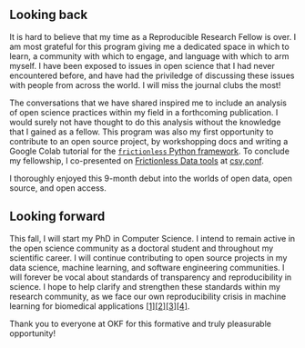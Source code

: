 ## Looking back

It is hard to believe that my time as a Reproducible Research Fellow is over. I am most grateful for this program giving me a dedicated space in which to learn, a community with which to engage, and language with which to arm myself. I have been exposed to issues in open science that I had never encountered before, and have had the priviledge of discussing these issues with people from across the world. I will miss the journal clubs the most!

The conversations that we have shared inspired me to include an analysis of open science practices within my field in a forthcoming publication. I would surely not have thought to do this analysis without the knowledge that I gained as a fellow. This program was also my first opportunity to contribute to an open source project, by workshopping docs and writing a Google Colab tutorial for the [`frictionless` Python framework](https://framework.frictionlessdata.io). To conclude my fellowship, I co-presented on [Frictionless Data tools](https://frictionlessdata.io) at [csv,conf](https://csvconf.com). 

I thoroughly enjoyed this 9-month debut into the worlds of open data, open source, and open access.

## Looking forward

This fall, I will start my PhD in Computer Science. I intend to remain active in the open science community as a doctoral student and throughout my scientific career. I will continue contributing to open source projects in my data science, machine learning, and software engineering communities. I will forever be vocal about standards of transparency and reproducibility in science. I hope to help clarify and strengthen these standards within my research community, as we face our own reproducibility crisis in machine learning for biomedical applications [[1]](https://stm.sciencemag.org/content/13/586/eabb1655)[[2]](https://idp.nature.com/authorize/casa?redirect_uri=https://www.nature.com/articles/s41586-020-2766-y&casa_token=7YMpxmLqxGgAAAAA:IwHzuUS9Ny1zPMYJ3khrwT2L6QmbIm_hH_XAzkQagtIxtilBGU3KzWI1YBLfh2CV-aYOo0Xkj4AXM2Yt)[[3]](https://www.nature.com/articles/s42256-021-00307-0)[[4]](https://pubs.rsna.org/doi/10.1148/ryai.2020200029).

Thank you to everyone at OKF for this formative and truly pleasurable opportunity!
